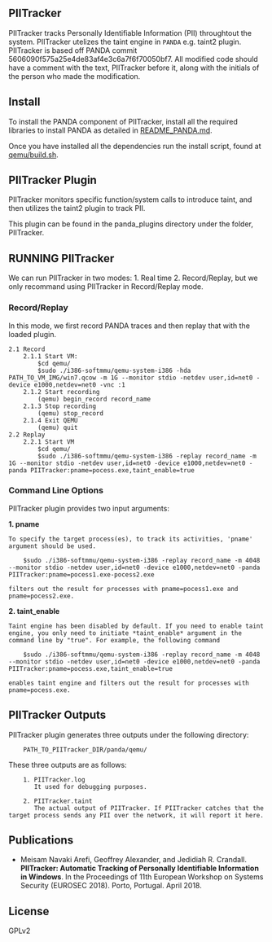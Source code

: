 ## PIITracker

PIITracker tracks Personally Identifiable Information (PII) throughtout the system. 
PIITracker utelizes the taint engine in `PANDA` e.g. taint2 plugin. PIITracker is based off PANDA commit 
5606090f575a25e4de83af4e3c6a7f6f70050bf7. All modified code should have a 
comment with the text, PIITracker before it, along with the initials of the person
who made the modification.

## Install

To install the PANDA component of PIITracker, install all the required libraries
to install PANDA as detailed in [README_PANDA.md](panda/README_PANDA.md). 

Once you have installed all the dependencies run the install script, found at
[qemu/build.sh](panda/qemu/build.sh).


## PIITracker Plugin

PIITracker monitors specific function/system calls to introduce taint, and then utilizes the taint2 plugin to track PII.

This plugin can be found in the panda_plugins directory under the folder, PIITracker.


## RUNNING PIITracker

We can run PIITracker in two modes: 1. Real time 2. Record/Replay, but we only recommand using PIITracker in Record/Replay mode.

### Record/Replay

In this mode, we first record PANDA traces and then replay that with the loaded plugin.
    
    2.1 Record
        2.1.1 Start VM:
            $cd qemu/
            $sudo ./i386-softmmu/qemu-system-i386 -hda PATH_TO_VM_IMG/win7.qcow -m 1G --monitor stdio -netdev user,id=net0 -device e1000,netdev=net0 -vnc :1
        2.1.2 Start recording
            (qemu) begin_record record_name
        2.1.3 Stop recording
            (qemu) stop_record
        2.1.4 Exit QEMU
            (qemu) quit
    2.2 Replay
        2.2.1 Start VM
            $cd qemu/
            $sudo ./i386-softmmu/qemu-system-i386 -replay record_name -m 1G --monitor stdio -netdev user,id=net0 -device e1000,netdev=net0 -panda PIITracker:pname=pocess.exe,taint_enable=true

### Command Line Options

PIITracker plugin provides two input arguments:

**1. pname**
              
    To specify the target process(es), to track its activities, 'pname' argument should be used.

        $sudo ./i386-softmmu/qemu-system-i386 -replay record_name -m 4048 --monitor stdio -netdev user,id=net0 -device e1000,netdev=net0 -panda PIITracker:pname=pocess1.exe-pocess2.exe

    filters out the result for processes with pname=pocess1.exe and pname=pocess2.exe.

**2. taint_enable**
    
    Taint engine has been disabled by default. If you need to enable taint engine, you only need to initiate *taint_enable* argument in the command line by "true". For example, the following command

        $sudo ./i386-softmmu/qemu-system-i386 -replay record_name -m 4048 --monitor stdio -netdev user,id=net0 -device e1000,netdev=net0 -panda PIITracker:pname=pocess.exe,taint_enable=true
        
    enables taint engine and filters out the result for processes with pname=pocess.exe.



## PIITracker Outputs

PIITracker plugin generates three outputs under the following directory:

        PATH_TO_PIITracker_DIR/panda/qemu/
 
These three outputs are as follows:
 
        1. PIITracker.log
           It used for debugging purposes.
           
        2. PIITracker.taint
           The actual output of PIITracker. If PIITracker catches that the target process sends any PII over the network, it will report it here.

## Publications

* Meisam Navaki Arefi, Geoffrey Alexander, and Jedidiah R. Crandall. **PIITracker: Automatic Tracking of Personally Identifiable Information in Windows**. In the Proceedings of 11th European Workshop on Systems Security (EUROSEC 2018). Porto, Portugal. April 2018.

## License

GPLv2

